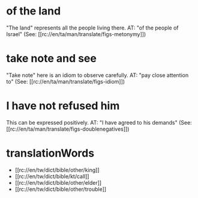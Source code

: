 # of the land

"The land" represents all the people living there. AT: "of the people of Israel" (See: [[rc://en/ta/man/translate/figs-metonymy]])

# take note and see

"Take note" here is an idiom to observe carefully. AT: "pay close attention to" (See: [[rc://en/ta/man/translate/figs-idiom]])

# I have not refused him

This can be expressed positively. AT: "I have agreed to his demands" (See: [[rc://en/ta/man/translate/figs-doublenegatives]])

# translationWords

* [[rc://en/tw/dict/bible/other/king]]
* [[rc://en/tw/dict/bible/kt/call]]
* [[rc://en/tw/dict/bible/other/elder]]
* [[rc://en/tw/dict/bible/other/trouble]]